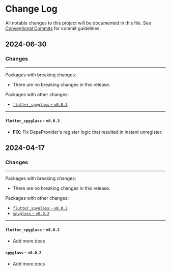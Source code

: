 # Change Log

All notable changes to this project will be documented in this file.
See [Conventional Commits](https://conventionalcommits.org) for commit guidelines.

## 2024-06-30

### Changes

---

Packages with breaking changes:

 - There are no breaking changes in this release.

Packages with other changes:

 - [`flutter_spyglass` - `v0.0.3`](#flutter_spyglass---v003)

---

#### `flutter_spyglass` - `v0.0.3`

 - **FIX**: Fix DepsProvider's register logic that resulted in instant unregister.


## 2024-04-17

### Changes

---

Packages with breaking changes:

 - There are no breaking changes in this release.

Packages with other changes:

 - [`flutter_spyglass` - `v0.0.2`](#flutter_spyglass---v002)
 - [`spyglass` - `v0.0.2`](#spyglass---v002)

---

#### `flutter_spyglass` - `v0.0.2`

 - Add more docs

#### `spyglass` - `v0.0.2`

 - Add more docs

